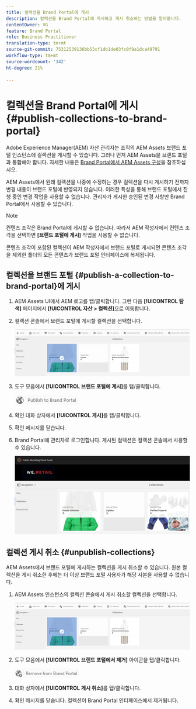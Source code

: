 ```yaml
---
title: 컬렉션을 Brand Portal에 게시
description: 컬렉션을 Brand Portal에 게시하고 게시 취소하는 방법을 알아봅니다.
contentOwner: VG
feature: Brand Portal
role: Business Practitioner
translation-type: tm+mt
source-git-commit: 75312539136bb53cf1db1de03fc0f9a1dca49791
workflow-type: tm+mt
source-wordcount: '342'
ht-degree: 21%

---
```



# 컬렉션을 Brand Portal에 게시 {#publish-collections-to-brand-portal}

Adobe Experience Manager(AEM) 자산 관리자는 조직의 AEM Assets 브랜드 포털 인스턴스에 컬렉션을 게시할 수 있습니다. 그러나 먼저 AEM Assets을 브랜드 포털과 통합해야 합니다. 자세한 내용은 [Brand Portal에서 AEM Assets 구성](configure-aem-assets-with-brand-portal.md)을 참조하십시오.

AEM Assets에서 원래 컬렉션을 나중에 수정하는 경우 컬렉션을 다시 게시하기 전까지 변경 내용이 브랜드 포털에 반영되지 않습니다. 이러한 특성을 통해 브랜드 포털에서 진행 중인 변경 작업을 사용할 수 없습니다. 관리자가 게시한 승인된 변경 사항만 Brand Portal에서 사용할 수 있습니다.

>[!NOTE]
>
>컨텐츠 조각은 Brand Portal에 게시할 수 없습니다. 따라서 AEM 작성자에서 컨텐츠 조각을 선택하면 **[브랜드 포털에 게시]** 작업을 사용할 수 없습니다.
>
>콘텐츠 조각이 포함된 컬렉션이 AEM 작성자에서 브랜드 포털로 게시되면 콘텐츠 조각을 제외한 폴더의 모든 콘텐츠가 브랜드 포털 인터페이스에 복제됩니다.

## 컬렉션을 브랜드 포털 {#publish-a-collection-to-brand-portal}에 게시

1. AEM Assets UI에서 AEM 로고를 탭/클릭합니다. 그런 다음 **[!UICONTROL 탐색]** 페이지에서 **[!UICONTROL 자산 > 컬렉션]**&#x200B;으로 이동합니다.
2. 컬렉션 콘솔에서 브랜드 포털에 게시할 컬렉션을 선택합니다.

   ![select_collection](assets/select_collection.png)

3. 도구 모음에서 **[!UICONTROL 브랜드 포털에 게시]**&#x200B;를 탭/클릭합니다.

   ![publish_to_bp_icon](assets/publish_to_bp_icon.png)

4. 확인 대화 상자에서 **[!UICONTROL 게시]**&#x200B;를 탭/클릭합니다.
5. 확인 메시지를 닫습니다.
6. Brand Portal에 관리자로 로그인합니다. 게시된 컬렉션은 컬렉션 콘솔에서 사용할 수 있습니다.

   ![published_collection](assets/published_collection.png)

## 컬렉션 게시 취소 {#unpublish-collections}

AEM Assets에서 브랜드 포털에 게시하는 컬렉션을 게시 취소할 수 있습니다. 원본 컬렉션을 게시 취소한 후에는 더 이상 브랜드 포털 사용자가 해당 사본을 사용할 수 없습니다.

1. AEM Assets 인스턴스의 컬렉션 콘솔에서 게시 취소할 컬렉션을 선택합니다.

   ![select_collection-1](assets/select_collection-1.png)

2. 도구 모음에서 **[!UICONTROL 브랜드 포털에서 제거]** 아이콘을 탭/클릭합니다.

   ![remove_from_bp_icon](assets/remove_from_bp_icon.png)

3. 대화 상자에서 **[!UICONTROL 게시 취소]**&#x200B;를 탭/클릭합니다.
4. 확인 메시지를 닫습니다. 컬렉션이 Brand Portal 인터페이스에서 제거됩니다.
